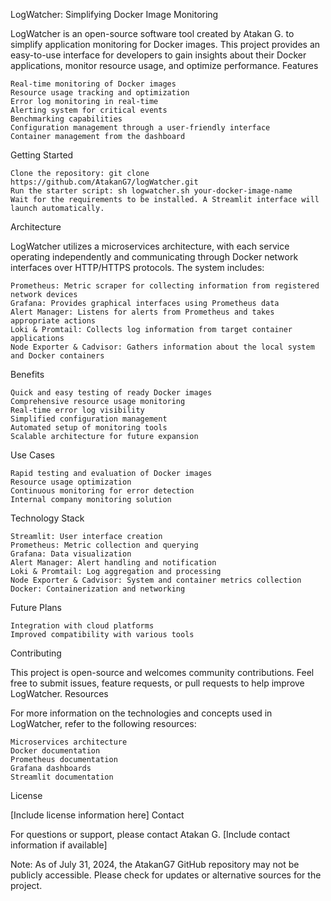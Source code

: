LogWatcher: Simplifying Docker Image Monitoring

LogWatcher is an open-source software tool created by Atakan G. to simplify application monitoring for Docker images. This project provides an easy-to-use interface for developers to gain insights about their Docker applications, monitor resource usage, and optimize performance.
Features

    Real-time monitoring of Docker images
    Resource usage tracking and optimization
    Error log monitoring in real-time
    Alerting system for critical events
    Benchmarking capabilities
    Configuration management through a user-friendly interface
    Container management from the dashboard

Getting Started

    Clone the repository: git clone https://github.com/AtakanG7/logWatcher.git
    Run the starter script: sh logwatcher.sh your-docker-image-name
    Wait for the requirements to be installed. A Streamlit interface will launch automatically.

Architecture

LogWatcher utilizes a microservices architecture, with each service operating independently and communicating through Docker network interfaces over HTTP/HTTPS protocols. The system includes:

    Prometheus: Metric scraper for collecting information from registered network devices
    Grafana: Provides graphical interfaces using Prometheus data
    Alert Manager: Listens for alerts from Prometheus and takes appropriate actions
    Loki & Promtail: Collects log information from target container applications
    Node Exporter & Cadvisor: Gathers information about the local system and Docker containers

Benefits

    Quick and easy testing of ready Docker images
    Comprehensive resource usage monitoring
    Real-time error log visibility
    Simplified configuration management
    Automated setup of monitoring tools
    Scalable architecture for future expansion

Use Cases

    Rapid testing and evaluation of Docker images
    Resource usage optimization
    Continuous monitoring for error detection
    Internal company monitoring solution

Technology Stack

    Streamlit: User interface creation
    Prometheus: Metric collection and querying
    Grafana: Data visualization
    Alert Manager: Alert handling and notification
    Loki & Promtail: Log aggregation and processing
    Node Exporter & Cadvisor: System and container metrics collection
    Docker: Containerization and networking

Future Plans

    Integration with cloud platforms
    Improved compatibility with various tools

Contributing

This project is open-source and welcomes community contributions. Feel free to submit issues, feature requests, or pull requests to help improve LogWatcher.
Resources

For more information on the technologies and concepts used in LogWatcher, refer to the following resources:

    Microservices architecture
    Docker documentation
    Prometheus documentation
    Grafana dashboards
    Streamlit documentation

License

[Include license information here]
Contact

For questions or support, please contact Atakan G. [Include contact information if available]

Note: As of July 31, 2024, the AtakanG7 GitHub repository may not be publicly accessible. Please check for updates or alternative sources for the project.

